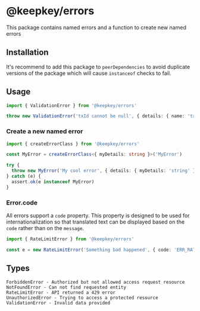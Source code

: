 # @keepkey/errors

This package contains named errors and a function to create new named errors

## Installation

It's recommend to add this package to `peerDependencies` to avoid duplicate versions of the package
which will cause `instanceof` checks to fail.

## Usage

```ts
import { ValidationError } from '@keepkey/errors'

throw new ValidationError('txId cannot be null', { details: { name: 'txId', expected: 'not null', actual: 'null' }})
```

### Create a new named error
```ts
import { createErrorClass } from '@keepkey/errors'

const MyError = createErrorClass<{ myDetails: string }>('MyError')

try {
  throw new MyError('My cool error', { details: { myDetails: 'string' } })
} catch (e) {
  assert.ok(e instanceof MyError)
}

```

### Error.code

All errors support a `code` property. This property is designed to be used for internationalization
so that translated text can be displayed based on the `code` rather than on the `message`.

```ts
import { RateLimitError } from '@keepkey/errors'

const e = new RateLimitError('Something bad happened', { code: 'ERR_RATE_LIMIT_INFURA' })
```

## Types

```
ForbiddenError - Authorized but not allowed access request resource
NotFoundError - Can not find requested entity
RateLimitError - API returned a 429 error
UnauthorizedError - Trying to access a protected resource
ValidationError - Invalid data provided
```
